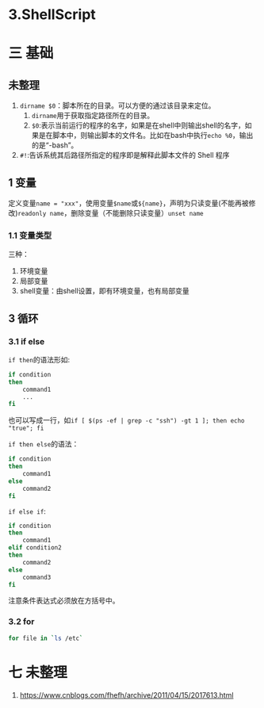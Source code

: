 # 3.ShellScript

# 三 基础
## 未整理
1. `dirname $0`：脚本所在的目录。可以方便的通过该目录来定位。
    1. `dirname`用于获取指定路径所在的目录。
    2. `$0`:表示当前运行的程序的名字，如果是在shell中则输出shell的名字，如果是在脚本中，则输出脚本的文件名。比如在bash中执行`echo %0`，输出的是“-bash”。
2. `#!`:告诉系统其后路径所指定的程序即是解释此脚本文件的 Shell 程序

## 1 变量
定义变量`name = "xxx"`，使用变量`$name`或`${name}`，声明为只读变量(不能再被修改)`readonly name`，删除变量（不能删除只读变量）`unset name`

### 1.1 变量类型
三种：
1. 环境变量
2. 局部变量
3. shell变量：由shell设置，即有环境变量，也有局部变量

## 3 循环
### 3.1 if else
`if then`的语法形如:
```bash
if condition
then
    command1 
    ...
fi
```
也可以写成一行，如`if [ $(ps -ef | grep -c "ssh") -gt 1 ]; then echo "true"; fi`

`if then else`的语法：
```bash 
if condition
then 
    command1
else
    command2
fi
```

`if else if`:
```bash
if condition
then 
    command1
elif condition2
then 
    command2
else
    command3
fi
```

注意条件表达式必须放在方括号中。

### 3.2 for
```bash
for file in `ls /etc`
```

# 七 未整理
1. https://www.cnblogs.com/fhefh/archive/2011/04/15/2017613.html